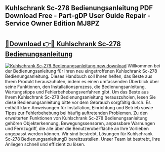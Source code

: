 ## Kuhlschrank Sc-278 Bedienungsanleitung PDF Download Free - Part-gDP User Guide Repair - Service Owner Edition MJ8PZ

# <h2><a href="http://df5vlgr.blite.top/?on=Kuhlschrank+Sc-278+Bedienungsanleitung">🔗Download 👉🔴 Kuhlschrank Sc-278 Bedienungsanleitung</a></h2>

[![Kuhlschrank Sc-278 Bedienungsanleitung new download](https://i.imgur.com/lujVjoI.png)](http://df5vlgr.blite.top/?on=Kuhlschrank+Sc-278+Bedienungsanleitung)
Willkommen bei der Bedienungsanleitung für Ihren neu eingetroffenen Kuhlschrank Sc-278 Bedienungsanleitung. Dieses Handbuch soll Ihnen helfen, das Beste aus Ihrem Produkt herauszuholen, indem es einen umfassenden Überblick über seine Funktionen, den Installationsprozess, die Bedienungsanleitung, Wartungstipps und Fehlerbehebungsverfahren gibt. Um das Beste aus Ihrem Kuhlschrank Sc-278 Bedienungsanleitung herauszuholen, lesen Sie diese Bedienungsanleitung bitte vor dem Gebrauch sorgfältig durch. Es enthält klare Anweisungen für Installation, Einrichtung und Betrieb sowie Tipps zur Fehlerbehebung bei häufig auftretenden Problemen. Zu den erweiterten Funktionen von Kuhlschrank Sc-278 Bedienungsanleitung gehören Objekterkennung, Bewegungssensoren, anpassbare Warnungen und Fernzugriff, die alle über die Benutzeroberfläche an Ihre Vorlieben angepasst werden können. Wir sind bestrebt, Lösungen für Kuhlschrank Sc-278 BedienungsanleitungD bereitzustellen. Unser Team ist bestrebt, Ihre Anliegen schnell und effizient zu lösen.
